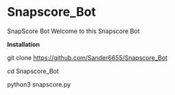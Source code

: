 # Snapscore_Bot
SnapScore Bot 
Welcome to this Snapscore Bot 

**Installation**

git clone https://github.com/Sander6655/Snapscore_Bot

cd Snapscore_Bot

python3 snapscore.py


